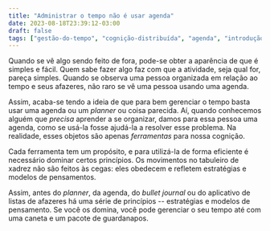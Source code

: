 ```yaml
---
title: "Administrar o tempo não é usar agenda"
date: 2023-08-18T23:39:12-03:00
draft: false 
tags: ["gestão-do-tempo", "cognição-distribuída", "agenda", "introdução"]
---
```


Quando se vê algo sendo feito de fora, pode-se obter a aparência de que é simples e fácil. Quem sabe fazer algo faz com que a atividade, seja qual for, pareça simples. Quando se observa uma pessoa organizada em relação ao tempo e seus afazeres, não raro se vê uma pessoa usando uma agenda.

Assim, acaba-se tendo a ideia de que para bem gerenciar o tempo basta usar uma agenda ou um _planner_ ou coisa parecida. Aí, quando conhecemos alguém que _precisa_ aprender a se organizar, damos para essa pessoa uma agenda, como se usá-la fosse ajudá-la a resolver esse problema. Na realidade, esses objetos são apenas _ferramentas_ para nossa cognição. 

Cada ferramenta tem um propósito, e para utilizá-la de forma eficiente é necessário dominar certos princípios. Os movimentos no tabuleiro de xadrez não são feitos às cegas: eles obedecem e refletem estratégias e modelos de pensamentos.

Assim, antes do _planner_, da agenda, do _bullet journal_ ou do aplicativo de listas de afazeres há uma série de princípios -- estratégias e modelos de pensamento. Se você os domina, você pode gerenciar o seu tempo até com uma caneta e um pacote de guardanapos.
